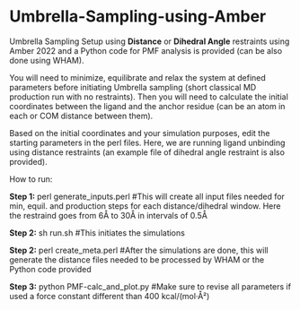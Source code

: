 # Umbrella-Sampling-using-Amber
Umbrella Sampling Setup using **Distance** or **Dihedral Angle** restraints using Amber 2022 and a Python code for PMF analysis is provided (can be also done using WHAM).

You will need to minimize, equilibrate and relax the system at defined parameters before initiating Umbrella sampling (short classical MD production run with no restraints). Then you will need to calculate the initial coordinates between the ligand and the anchor residue (can be an atom in each or COM distance between them).


Based on the initial coordinates and your simulation purposes, edit the starting parameters in the perl files. Here, we are running ligand unbinding using distance restraints (an example file of dihedral angle restraint is also provided).


How to run:

**Step 1:** perl generate_inputs.perl #This will create all input files needed for min, equil. and production steps for each distance/dihedral window. Here the restraind goes from 6Å to 30Å in intervals of 0.5Å

**Step 2:** sh run.sh #This initiates the simulations

**Step 2:** perl create_meta.perl #After the simulations are done, this will generate the distance files needed to be processed by WHAM or the Python code provided


**Step 3:** python PMF-calc_and_plot.py #Make sure to revise all parameters if used a force constant different than 400 kcal/(mol·Å²)

